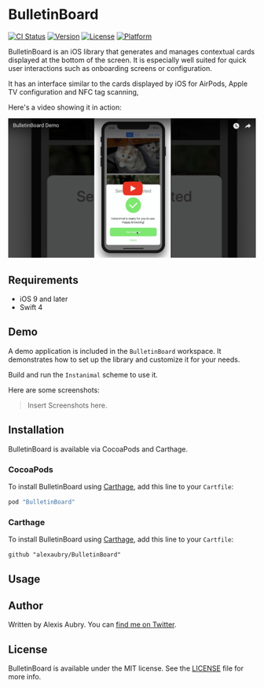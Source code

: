 # BulletinBoard

[![CI Status](https://travis-ci.org/alexaubry/BulletinBoard.svg?branch=master)](https://travis-ci.org/alexaubry/BulletinBoard)
[![Version](https://img.shields.io/cocoapods/v/BulletinBoard.svg?style=flat)](http://cocoapods.org/pods/BulletinBoard)
[![License](https://img.shields.io/cocoapods/l/BulletinBoard.svg?style=flat)](http://cocoapods.org/pods/BulletinBoard)
[![Platform](https://img.shields.io/cocoapods/p/BulletinBoard.svg?style=flat)](http://cocoapods.org/pods/BulletinBoard)

BulletinBoard is an iOS library that generates and manages contextual cards displayed at the bottom of the screen. It is especially well suited for quick user interactions such as onboarding screens or configuration.

It has an interface similar to the cards displayed by iOS for AirPods, Apple TV configuration and NFC tag scanning,

Here's a video showing it in action:

[![Watch Demo on YouTube](.github/demo_thumbnail.png)](https://youtu.be/igNner7z13U)

## Requirements

- iOS 9 and later
- Swift 4

## Demo

A demo application is included in the `BulletinBoard` workspace. It demonstrates how to set up the library and customize it for your needs.

Build and run the `Instanimal` scheme to use it.

Here are some screenshots:

> Insert Screenshots here.

## Installation

BulletinBoard is available via CocoaPods and Carthage.

### CocoaPods

To install BulletinBoard using [Carthage](https://github.com/Carthage/Carthage), add this line to your `Cartfile`:

~~~ruby
pod "BulletinBoard"
~~~

### Carthage

To install BulletinBoard using [Carthage](https://github.com/Carthage/Carthage), add this line to your `Cartfile`:

~~~
github "alexaubry/BulletinBoard"
~~~

## Usage

## Author

Written by Alexis Aubry. You can [find me on Twitter](https://twitter.com/_alexaubry).

## License

BulletinBoard is available under the MIT license. See the [LICENSE](LICENSE) file for more info.
